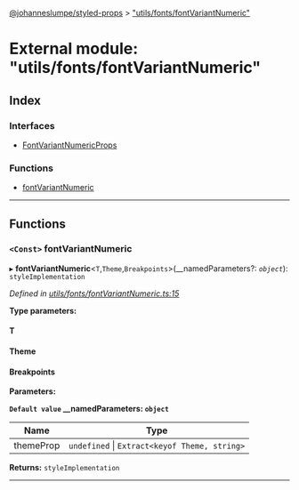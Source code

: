 [@johanneslumpe/styled-props](../README.md) > ["utils/fonts/fontVariantNumeric"](../modules/_utils_fonts_fontvariantnumeric_.md)

# External module: "utils/fonts/fontVariantNumeric"

## Index

### Interfaces

* [FontVariantNumericProps](../interfaces/_utils_fonts_fontvariantnumeric_.fontvariantnumericprops.md)

### Functions

* [fontVariantNumeric](_utils_fonts_fontvariantnumeric_.md#fontvariantnumeric)

---

## Functions

<a id="fontvariantnumeric"></a>

### `<Const>` fontVariantNumeric

▸ **fontVariantNumeric**<`T`,`Theme`,`Breakpoints`>(__namedParameters?: *`object`*): `styleImplementation`

*Defined in [utils/fonts/fontVariantNumeric.ts:15](https://github.com/johanneslumpe/styled-props/blob/8e709f1/src/utils/fonts/fontVariantNumeric.ts#L15)*

**Type parameters:**

#### T 
#### Theme 
#### Breakpoints 
**Parameters:**

**`Default value` __namedParameters: `object`**

| Name | Type |
| ------ | ------ |
| themeProp | `undefined` \| `Extract<keyof Theme, string>` |

**Returns:** `styleImplementation`

___

